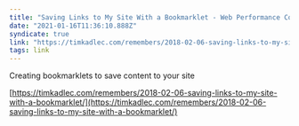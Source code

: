 ```yaml
---
title: "Saving Links to My Site With a Bookmarklet - Web Performance Consulting | TimKadlec.com"
date: "2021-01-16T11:36:10.888Z"
syndicate: true
link: "https://timkadlec.com/remembers/2018-02-06-saving-links-to-my-site-with-a-bookmarklet/"
tags: link
---
```


Creating bookmarklets to save content to your site

[https://timkadlec.com/remembers/2018-02-06-saving-links-to-my-site-with-a-bookmarklet/](https://timkadlec.com/remembers/2018-02-06-saving-links-to-my-site-with-a-bookmarklet/)
